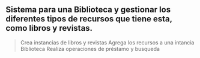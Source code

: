 ## Sistema para una Biblioteca y gestionar los diferentes tipos de recursos que tiene esta, como libros y revistas.

> Crea instancias de libros y revistas
> Agrega los recursos a una intancia Biblioteca
> Realiza operaciones de préstamo y busqueda